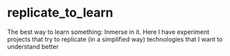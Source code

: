 # replicate_to_learn
The best way to learn something: Inmerse in it. Here I have experiment projects that try to replicate (in a simplified way) technologies that I want to understand better
